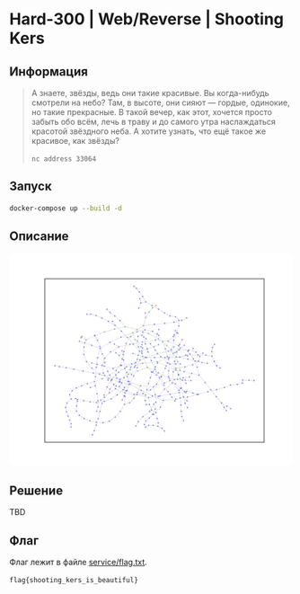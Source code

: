 # Hard-300 | Web/Reverse | Shooting Kers

## Информация

> А знаете, звёзды, ведь они такие красивые. Вы когда-нибудь смотрели на небо? Там, в высоте, они сияют — гордые, одинокие, но такие прекрасные. В такой вечер, как этот, хочется просто забыть обо всём, лечь в траву и до самого утра наслаждаться красотой звёздного неба. А хотите узнать, что ещё такое же красивое, как звёзды?
> 
> `nc address 33064`


## Запуск

```sh
docker-compose up --build -d
```


## Описание

![граф автомата](service/graph.png)


## Решение

TBD


## Флаг

Флаг лежит в файле [service/flag.txt](service/flag.txt).

`flag{shooting_kers_is_beautiful}`
